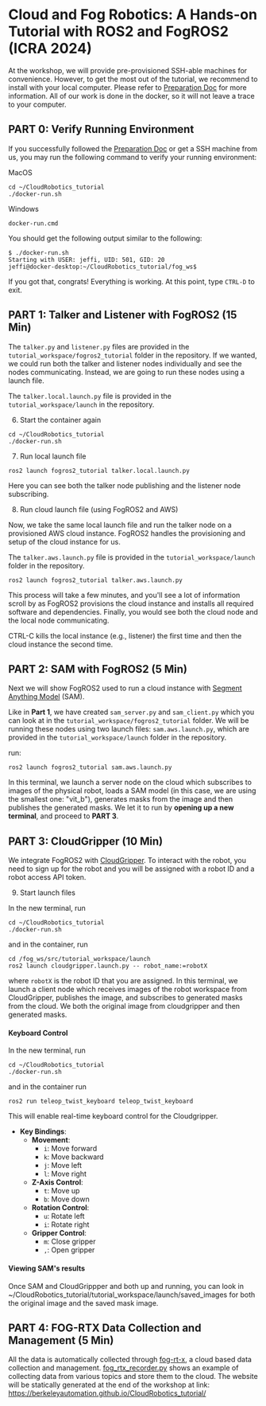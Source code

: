 # Cloud and Fog Robotics: A Hands-on Tutorial with ROS2 and FogROS2 (ICRA 2024)

At the workshop, we will provide pre-provisioned SSH-able machines for convenience. However, to get the most out of the tutorial, we recommend to install with your local computer. Please refer to [Preparation Doc](./Tutorial_Prep.md) for more information. All of our work is done in the docker, so it will not leave a trace to your computer. 

## PART 0: Verify Running Environment

If you successfully followed the [Preparation Doc](./Tutorial_Prep.md) or get a SSH machine from us, you may run the following command to verify your running environment: 

MacOS
```
cd ~/CloudRobotics_tutorial
./docker-run.sh
```

Windows
```
docker-run.cmd
```

You should get the following output similar to the following:
```
$ ./docker-run.sh 
Starting with USER: jeffi, UID: 501, GID: 20
jeffi@docker-desktop:~/CloudRobotics_tutorial/fog_ws$ 
```
If you got that, congrats!  Everything is working.  At this point, type `CTRL-D` to exit.


## PART 1: Talker and Listener with FogROS2  (15 Min)

The `talker.py`  and `listener.py` files are provided in the `tutorial_workspace/fogros2_tutorial` folder in the repository. If we wanted, we could run both the talker and listener nodes individually and see the nodes communicating. Instead, we are going to run these nodes using a launch file.

The `talker.local.launch.py` file is provided in the `tutorial_workspace/launch` in the repository.

6. Start the container again
   
```
cd ~/CloudRobotics_tutorial
./docker-run.sh
```

7.  Run local launch file
```
ros2 launch fogros2_tutorial talker.local.launch.py
```
Here you can see both the talker node publishing and the listener node subscribing. 

8. Run cloud launch file (using FogROS2 and AWS)

Now, we take the same local launch file and run the talker node on a provisioned AWS cloud instance. FogROS2 handles the provisioning and setup of the cloud instance for us. 

The `talker.aws.launch.py` file is provided in the `tutorial_workspace/launch` folder in the repository.

```
ros2 launch fogros2_tutorial talker.aws.launch.py
```
This process will take a few minutes, and you'll see a lot of information scroll by as FogROS2 provisions the cloud instance and installs all required software and dependencies. Finally, you would see both the cloud node and the local node communicating. 

CTRL-C kills the local instance (e.g., listener) the first time and then the cloud instance the second time. 


## PART 2: SAM with FogROS2 (5 Min)
Next we will show FogROS2 used to run a cloud instance with [Segment Anything Model](https://github.com/facebookresearch/segment-anything) (SAM).

Like in **Part 1**, we have created  `sam_server.py`  and `sam_client.py` which you can look at in the `tutorial_workspace/fogros2_tutorial` folder. We will be running these nodes using two launch files: `sam.aws.launch.py`, which are provided in the `tutorial_workspace/launch` folder in the repository.

run:
```
ros2 launch fogros2_tutorial sam.aws.launch.py
```
In this terminal, we launch a server node on the cloud which subscribes to images of the physical robot, loads a SAM model (in this case, we are using the smallest one: "vit_b"), generates masks from the image and then publishes the generated masks. 
We let it to run by **opening up a new terminal**, and proceed to **PART 3**. 

## PART 3: CloudGripper (10 Min)
We integrate FogROS2 with [CloudGripper](https://cloudgripper.org/). To interact with the robot, you need to sign up for the robot and you will be assigned with a robot ID and a robot access API token. 

9. Start launch files

In the new terminal, run 
```
cd ~/CloudRobotics_tutorial
./docker-run.sh
```
and in the container, run
```
cd /fog_ws/src/tutorial_workspace/launch
ros2 launch cloudgripper.launch.py -- robot_name:=robotX
```
where `robotX` is the robot ID that you are assigned. In this terminal, we launch a client node which receives images of the robot workspace from CloudGripper, publishes the image, and subscribes to generated masks from the cloud. We both the original image from cloudgripper and then generated masks.



#### Keyboard Control
In the new terminal, run 
```
cd ~/CloudRobotics_tutorial
./docker-run.sh
```
and in the container run 
```
ros2 run teleop_twist_keyboard teleop_twist_keyboard
```
This will enable real-time keyboard control for the Cloudgripper.
- **Key Bindings**:
  - **Movement**:
    - `i`: Move forward
    - `k`: Move backward
    - `j`: Move left
    - `l`: Move right
  - **Z-Axis Control**:
    - `t`: Move up
    - `b`: Move down
  - **Rotation Control**:
    - `u`: Rotate left
    - `i`: Rotate right
  - **Gripper Control**:
    - `m`: Close gripper
    - `,`: Open gripper



#### Viewing SAM's results 
Once SAM and CloudGrippper and both up and running, you can look in ~/CloudRobotics_tutorial/tutorial_workspace/launch/saved_images for both the original image and the saved mask image. 


## PART 4: FOG-RTX Data Collection and Management (5 Min)
All the data is automatically collected through [fog-rt-x](https://github.com/BerkeleyAutomation/fog_x), a cloud based data collection and management. 
[fog_rtx_recorder.py](./tutorial_workspace/fogros2_tutorial/fog_rtx_recorder.py) shows an example of collecting data from various topics and store them to the cloud. 
The website will be statically generated at the end of the workshop at link: https://berkeleyautomation.github.io/CloudRobotics_tutorial/  

